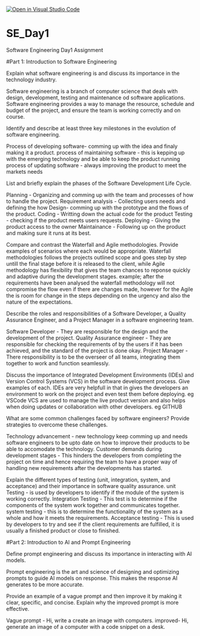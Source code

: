 [![Open in Visual Studio Code](https://classroom.github.com/assets/open-in-vscode-2e0aaae1b6195c2367325f4f02e2d04e9abb55f0b24a779b69b11b9e10269abc.svg)](https://classroom.github.com/online_ide?assignment_repo_id=15569500&assignment_repo_type=AssignmentRepo)
# SE_Day1
Software Engineering Day1 Assignment

#Part 1: Introduction to Software Engineering

Explain what software engineering is and discuss its importance in the technology industry.

Software engineering is a branch of computer science that deals with design, development, testing and maintenance od software applications.
Software engineering provides a way to manage the resource, schedule and budget of the project, and ensure the team is working correctly and on course.

Identify and describe at least three key milestones in the evolution of software engineering.

Process of developing software- comming up with the idea and finaly making it a product.
process of maintaining software - this is kepping up with the emerging technology and be able to keep the product running
process of updating software - always improving the product to meet the markets needs

List and briefly explain the phases of the Software Development Life Cycle.

Planning - Organizing and comming up with the team and processes of how to handle the project.
Requirement analysis - Collecting users needs and defining the how 
Design- comming up with the prototype and the flows of the product.
Coding - Writting down the actual code for the product
Testing - checking if the product meets users requests. 
Deploying - Giving the product access to the owner
Maintainance - Following up on the product and making sure it runs at its best.

Compare and contrast the Waterfall and Agile methodologies. Provide examples of scenarios where each would be appropriate.
Waterfall methodologies follows the projects outlined scope and goes step by step untill the final stage before it is released to the client, while Agile methodology has flexibility that gives the team chances to reponse quickly and adaptive during the development stages.
example; after the requirements have been analysed the waterfall methodology will not compromise the flow even if there are changes made, however for the Agile the is room for change in the steps depending on the urgency and also the nature of the expectations.

Describe the roles and responsibilities of a Software Developer, a Quality Assurance Engineer, and a Project Manager in a software engineering team.

Software Developer - They are responsible for the design and the development of the project.
Quality Assurance engineer - They are responsible for checking the requirements of by the users if it has been achieved, and the standard of the project is done okay.
Project Manager - There responsibility is to be the overseer of all teams, integrating them together to work and function seamlessly. 

Discuss the importance of Integrated Development Environments (IDEs) and Version Control Systems (VCS) in the software development process. Give examples of each.
IDEs are very helpfull in that in gives the developers an environment to work on the project and even test them before deploying. eg VSCode
VCS are used to manage the live product version and also helps when doing updates or collaboration with other developers. eg GITHUB


What are some common challenges faced by software engineers? Provide strategies to overcome these challenges.

Technology advancement - new technology keep comming up and needs software engineers to be upto date on how to improve their products to be able to accomodate the technology.
Customer demands during development stages - This hinders the developers from completing the project on time and hence requiring the team to have a proper way of handling new requirements after the developments has started.

Explain the different types of testing (unit, integration, system, and acceptance) and their importance in software quality assurance.
unit Testing - is used by developers to identify if the module of the system is working correctly.
Integration Testing - This test is to determine if the components of the system work together and communicates together.
system testing - this is to determine the functionality of the system as a whole and how it meets the requirements.
Acceptance testing - This is used by developers to try and see if the client requirements are fulfilled, it is usually a finished product or close to finished.

#Part 2: Introduction to AI and Prompt Engineering


Define prompt engineering and discuss its importance in interacting with AI models.

Prompt engineering is the art and science of designing and optimizing prompts to guide AI models on response. This makes the response AI generates to be more accurate.

Provide an example of a vague prompt and then improve it by making it clear, specific, and concise. Explain why the improved prompt is more effective.

Vague prompt - Hi, write a create an image with computers.
improved- Hi, generate an image of a computer with a code snippet on a desk.
